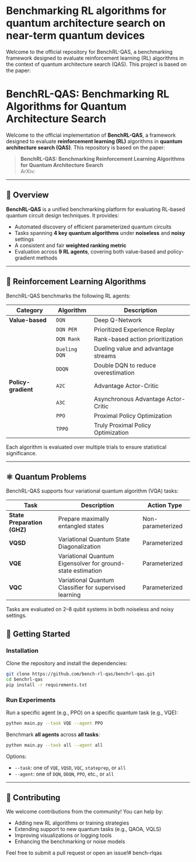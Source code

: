 # Benchmarking RL algorithms for quantum architecture search on near-term quantum devices

Welcome to the official repository for BenchRL-QAS, a benchmarking framework designed to evaluate reinforcement learning (RL) algorithms in the context of quantum architecture search (QAS). This project is based on the paper:

# BenchRL-QAS: Benchmarking RL Algorithms for Quantum Architecture Search

Welcome to the official implementation of **BenchRL-QAS**, a framework designed to evaluate **reinforcement learning (RL)** algorithms in **quantum architecture search (QAS)**. This repository is based on the paper:

> **BenchRL-QAS: Benchmarking Reinforcement Learning Algorithms for Quantum Architecture Search**  
> ArXiv:
---

## 📖 Overview

**BenchRL-QAS** is a unified benchmarking platform for evaluating RL-based quantum circuit design techniques. It provides:

- Automated discovery of efficient parameterized quantum circuits
- Tasks spanning **4 key quantum algorithms** under **noiseless** and **noisy** settings
- A consistent and fair **weighted ranking metric**
- Evaluation across **9 RL agents**, covering both value-based and policy-gradient methods

---

## 🧠 Reinforcement Learning Algorithms

BenchRL-QAS benchmarks the following RL agents:

| Category           | Algorithm            | Description                                     |
|--------------------|----------------------|-------------------------------------------------|
| **Value-based**    | `DQN`                | Deep Q-Network                                  |
|                    | `DQN PER`            | Prioritized Experience Replay                   |
|                    | `DQN Rank`           | Rank-based action prioritization                |
|                    | `Dueling DQN`        | Dueling value and advantage streams             |
|                    | `DDQN`               | Double DQN to reduce overestimation             |
| **Policy-gradient**| `A2C`                | Advantage Actor-Critic                          |
|                    | `A3C`                | Asynchronous Advantage Actor-Critic             |
|                    | `PPO`                | Proximal Policy Optimization                    |
|                    | `TPPO`               | Truly Proximal Policy Optimization              |

Each algorithm is evaluated over multiple trials to ensure statistical significance.

---

## ⚛️ Quantum Problems

BenchRL-QAS supports four variational quantum algorithm (VQA) tasks:

| Task                        | Description                                                           | Action Type        |
|-----------------------------|-----------------------------------------------------------------------|--------------------|
| **State Preparation (GHZ)** | Prepare maximally entangled states                                    | Non-parameterized  |
| **VQSD**                    | Variational Quantum State Diagonalization                             | Parameterized      |
| **VQE**                     | Variational Quantum Eigensolver for ground-state estimation            | Parameterized      |
| **VQC**                     | Variational Quantum Classifier for supervised learning                 | Parameterized      |

Tasks are evaluated on 2–8 qubit systems in both noiseless and noisy settings.




## 🚀 Getting Started

### Installation

Clone the repository and install the dependencies:

```bash
git clone https://github.com/bench-rl-qas/benchrl-qas.git
cd benchrl-qas
pip install -r requirements.txt
```

### Run Experiments

Run a specific agent (e.g., PPO) on a specific quantum task (e.g., VQE):

```bash
python main.py --task VQE --agent PPO
```

Benchmark **all agents** across **all tasks**:

```bash
python main.py --task all --agent all
```

Options:
- `--task`: one of `VQE`, `VQSD`, `VQC`, `stateprep`, or `all`
- `--agent`: one of `DQN`, `DDQN`, `PPO`, etc., or `all`

---



## 🤝 Contributing

We welcome contributions from the community! You can help by:

- Adding new RL algorithms or training strategies
- Extending support to new quantum tasks (e.g., QAOA, VQLS)
- Improving visualizations or logging tools
- Enhancing the benchmarking or noise models

Feel free to submit a pull request or open an issue!# bench-rlqas
